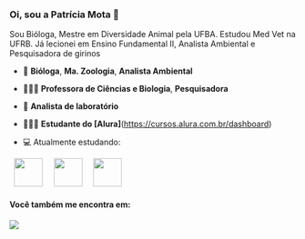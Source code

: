 ### Oi, sou a Patrícia Mota 👋
Sou Bióloga, Mestre em Diversidade Animal pela UFBA. Estudou Med Vet na UFRB. Já lecionei em Ensino Fundamental II, Analista Ambiental e Pesquisadora de girinos

- 🐸 **Bióloga**,  **Ma. Zoologia**,  **Analista Ambiental**  
- 👩🏽‍🏫 **Professora de Ciências e Biologia**,  **Pesquisadora**  
- 🔬 **Analista de laboratório** 
- 👩🏽‍💻 **Estudante do [Alura]**(https://cursos.alura.com.br/dashboard)
  
- 💻 Atualmente estudando:
<div style=display: inline">
  &nbsp;&nbsp;<img width='50' height='50' src="https://cdn.jsdelivr.net/gh/devicons/devicon@latest/icons/canva/canva-original.svg" />&nbsp;&nbsp;
  &nbsp;&nbsp;<img width='50' height='50' src="https://cdn.jsdelivr.net/gh/devicons/devicon@latest/icons/r/r-original.svg" />&nbsp;&nbsp;
  &nbsp;&nbsp;<img width='50' height='50' src="https://cdn.jsdelivr.net/gh/devicons/devicon@latest/icons/javascript/javascript-original.svg" />&nbsp;&nbsp;
</div>

#### Você também me encontra em: 
<a href="https://www.linkedin.com/in/patricia-s-mota/">
  <img src="https://img.shields.io/badge/linkedin-%230077B5.svg?style=for-the-badge&logo=linkedin&logoColor=white" />
</a>
